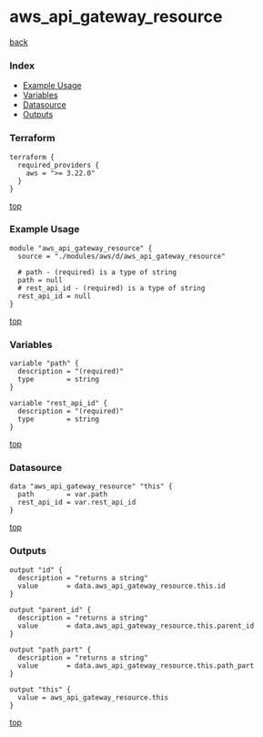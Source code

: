 # aws_api_gateway_resource
[back](../aws.md)
### Index
- [Example Usage](#example-usage)
- [Variables](#variables)
- [Datasource](#datasource)
- [Outputs](#outputs)
### Terraform
```hcl
terraform {
  required_providers {
    aws = ">= 3.22.0"
  }
}
```
[top](#index)
### Example Usage
```hcl
module "aws_api_gateway_resource" {
  source = "./modules/aws/d/aws_api_gateway_resource"

  # path - (required) is a type of string
  path = null
  # rest_api_id - (required) is a type of string
  rest_api_id = null
}
```
[top](#index)
### Variables
```hcl
variable "path" {
  description = "(required)"
  type        = string
}

variable "rest_api_id" {
  description = "(required)"
  type        = string
}
```
[top](#index)

### Datasource
```hcl
data "aws_api_gateway_resource" "this" {
  path        = var.path
  rest_api_id = var.rest_api_id
}
```
[top](#index)
### Outputs
```hcl
output "id" {
  description = "returns a string"
  value       = data.aws_api_gateway_resource.this.id
}

output "parent_id" {
  description = "returns a string"
  value       = data.aws_api_gateway_resource.this.parent_id
}

output "path_part" {
  description = "returns a string"
  value       = data.aws_api_gateway_resource.this.path_part
}

output "this" {
  value = aws_api_gateway_resource.this
}
```
[top](#index)
